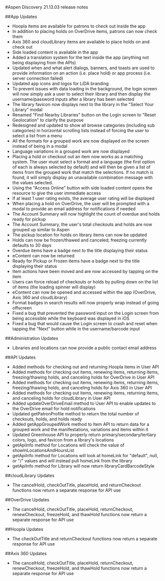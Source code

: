 #Aspen Discovery 21.13.03 release notes

##App Updates
- Hoopla items are available for patrons to check out inside the app
- In addition to placing holds on OverDrive items, patrons can now check them
- Axis 360 and cloudLibrary items are available to place holds on and check out
- Side loaded content is available in the app
- Added a translation system for the text inside the app (anything not being displaying from the APIs)
- Updated when and what alert dialogs, banners, and toasts are used to provide information on an action (i.e. place hold) or app process (i.e. server connection failed)
- Updated app icons and logos for LiDA branding
- To prevent issues with data loading in the background, the login screen will now simply ask a user to select their library and then display the username/password inputs after a library has been selected
- The library favicon now displays next to the library in the "Select Your Library" modal
- Renamed "Find Nearby Libraries" button on the Login screen to "Reset Geolocation" to clarify the purpose
- Redesigned and updated to show all browse categories (including sub categories) in horizontal scrolling lists instead of forcing the user to select a list from a menu
- All the formats for a grouped work are now displayed on the screen instead of being in a modal
- Language variations in a grouped work are now displayed
- Placing a hold or checkout out an item now works as a matching system. The user must select a format and a language (the first option of each is always selected by default) and will then be given a list of items from the grouped work that match the selections. If no match is found, it will simply display an unavailable combination message with the values selected.
- Using the "Access Online" button with side loaded content opens the resource to give the user immediate access
- If at least 1 user rating exists, the average user rating will be displayed
- When placing a hold on OverDrive, the user will be prompted with a modal to provide an email address for notifications if needed
- The Account Summary will now highlight the count of overdue and holds ready for pickup
- The Account Summary, the user's total checkouts and holds are now grouped up similar to Aspen
- The pickup location for holds on library items can now be updated
- Holds can now be frozen/thawed and canceled; freezing currently defaults to 30 days
- Overdue items have a badge next to the title displaying their status
- eContent can now be returned
- Ready for Pickup or Frozen items have a badge next to the title displaying their status
- Item actions have been moved and are now accessed by tapping on the item
- Users can force reload of checkouts or holds by pulling down on the list of items (the loading spinner will display)
- eContent can now be opened and accessed within the app (OverDrive, Axis 360 and cloudLibrary)
- Format badges in search results will now properly wrap instead of going offscreen
- Fixed a bug that prevented the password input on the Login screen from being accessible while the keyboard was displayed in iOS
- Fixed a bug that would cause the Login screen to crash and reset when tapping the "Next" button while in the username/barcode input

##Administration Updates
- Libraries and locations can now provide a public contact email address

##API Updates
- Added methods for checking out and returning Hoopla items in User API
- Added methods for checking out items, renewing items, returning items, freezing/thawing holds, and canceling holds for OverDrive in User API
- Added methods for checking out items, renewing items, returning items, freezing/thawing holds, and canceling holds for Axis 360 in User API
- Added methods for checking out items, renewing items, returning items, and canceling holds for cloudLibrary in User API
- Added updateOverDriveEmail method to User API to enable updates to the OverDrive email for hold notifications
- Updated getPatronProfile method to return the total number of checkouts, holds, and holds ready
- Added getAppGroupedWork method to Item API to return data for a grouped work and the manifestations, variations and items within it
- Updated Greenhouse API to properly return primary/secondary/tertiary colors, logo, and favicon from a library's locations
- getApiInfo method for Locations will check the value of showInLocationsAndHoursList
- getApiInfo method for Locations will look at homeLink for "default", null, or "/" values and will instead pull homeLink from the library
- getApiInfo method for Library will now return libraryCardBarcodeStyle

##cloudLibrary Updates
- The cancelHold, checkOutTitle, placeHold, and returnCheckout functions now return a separate response for API use

##OverDrive Updates
- The cancelHold, checkOutTitle, placeHold, returnCheckout, renewCheckout, freezeHold, and thawHold functions now return a separate response for API use

##Hoopla Updates
- The checkOutTitle and returnCheckout functions now return a separate response for API use

##Axis 360 Updates
- The cancelHold, checkOutTitle, placeHold, returnCheckout, renewCheckout, freezeHold, and thawHold functions now return a separate response for API use